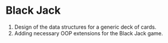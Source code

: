 # Black Jack

1. Design of the data structures for a generic deck of cards.
2. Adding necessary OOP extensions for the Black Jack game.